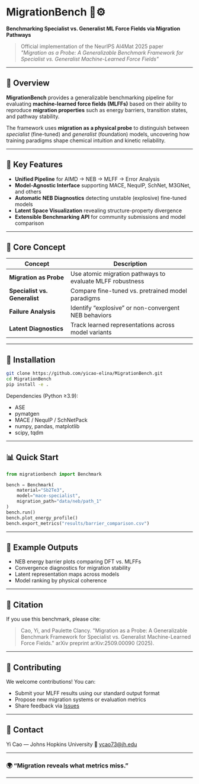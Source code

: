 # MigrationBench 🧠⚙️
**Benchmarking Specialist vs. Generalist ML Force Fields via Migration Pathways**

> Official implementation of the NeurIPS AI4Mat 2025 paper  
> *"Migration as a Probe: A Generalizable Benchmark Framework for Specialist vs. Generalist Machine-Learned Force Fields"*

---

## 🧩 Overview
**MigrationBench** provides a generalizable benchmarking pipeline for evaluating **machine-learned force fields (MLFFs)** based on their ability to reproduce **migration properties** such as energy barriers, transition states, and pathway stability.

The framework uses **migration as a physical probe** to distinguish between *specialist* (fine-tuned) and *generalist* (foundation) models, uncovering how training paradigms shape chemical intuition and kinetic reliability.

---

## 🚀 Key Features
- **Unified Pipeline** for AIMD → NEB → MLFF → Error Analysis  
- **Model-Agnostic Interface** supporting MACE, NequIP, SchNet, M3GNet, and others  
- **Automatic NEB Diagnostics** detecting unstable (explosive) fine-tuned models  
- **Latent Space Visualization** revealing structure-property divergence  
- **Extensible Benchmarking API** for community submissions and model comparison

---

## 🧠 Core Concept
| Concept | Description |
|----------|--------------|
| **Migration as Probe** | Use atomic migration pathways to evaluate MLFF robustness |
| **Specialist vs. Generalist** | Compare fine-tuned vs. pretrained model paradigms |
| **Failure Analysis** | Identify “explosive” or non-convergent NEB behaviors |
| **Latent Diagnostics** | Track learned representations across model variants |

---

## 🧰 Installation
```bash
git clone https://github.com/yicao-elina/MigrationBench.git
cd MigrationBench
pip install -e .
````

Dependencies (Python ≥3.9):

* ASE
* pymatgen
* MACE / NequIP / SchNetPack
* numpy, pandas, matplotlib
* scipy, tqdm

---

## 📊 Quick Start

```python
from migrationbench import Benchmark

bench = Benchmark(
    material="Sb2Te3",
    model="mace-specialist",
    migration_path="data/neb/path_1"
)
bench.run()
bench.plot_energy_profile()
bench.export_metrics("results/barrier_comparison.csv")
```

---

## 🧪 Example Outputs

* NEB energy barrier plots comparing DFT vs. MLFFs
* Convergence diagnostics for migration stability
* Latent representation maps across models
* Model ranking by physical coherence

---

## 🔬 Citation

If you use this benchmark, please cite:

>Cao, Yi, and Paulette Clancy. "Migration as a Probe: A Generalizable Benchmark Framework for Specialist vs. Generalist Machine-Learned Force Fields." arXiv preprint arXiv:2509.00090 (2025).

---

## 🤝 Contributing

We welcome contributions!
You can:

* Submit your MLFF results using our standard output format
* Propose new migration systems or evaluation metrics
* Share feedback via [Issues](https://github.com/YiCao-JHU/MigrationBench/issues)

---

## 📧 Contact

Yi Cao — Johns Hopkins University
📮 [ycao73@jh.edu](mailto:ycao73@jh.edu)

---

### 🌍 “Migration reveals what metrics miss.”



---
